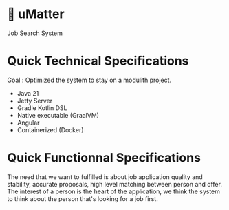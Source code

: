 # 🫶 uMatter

Job Search System

# Quick Technical Specifications

Goal : Optimized the system to stay on a modulith project.

- Java 21
- Jetty Server
- Gradle Kotlin DSL
- Native executable (GraalVM)
- Angular
- Containerized (Docker)

# Quick Functionnal Specifications

The need that we want to fulfilled is about job application quality and stability, accurate proposals, high level matching between person and offer.
The interest of a person is the heart of the application, we think the system to think about the person that's looking for a job first.
